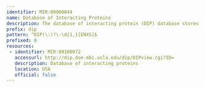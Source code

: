 ```yaml
---
identifier: MIR:00000044
name: Database of Interacting Proteins
description: The database of interacting protein (DIP) database stores experimentally determined interactions between proteins. It combines information from a variety of sources to create a single, consistent set of protein-protein interactions
prefix: dip
pattern: ^DIP(\:)?\-\d{1,}[ENXS]$
prefixed: 0
resources:
 - identifier: MIR:00100072
   accessurl: http://dip.doe-mbi.ucla.edu/dip/DIPview.cgi?ID=
   description: Database of interacting proteins
   location: USA
   official: false
---
```

